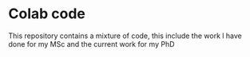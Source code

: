 # Colab code
This repository contains a mixture of code, this include the work l have done for my MSc and the current work for my PhD
